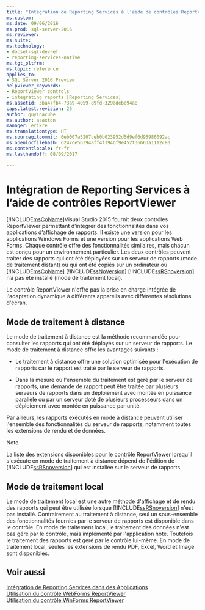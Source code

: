 ```yaml
---
title: "Intégration de Reporting Services à l’aide de contrôles ReportViewer | Documents Microsoft"
ms.custom: 
ms.date: 09/06/2016
ms.prod: sql-server-2016
ms.reviewer: 
ms.suite: 
ms.technology:
- docset-sql-devref
- reporting-services-native
ms.tgt_pltfrm: 
ms.topic: reference
applies_to:
- SQL Server 2016 Preview
helpviewer_keywords:
- ReportViewer controls
- integrating reports [Reporting Services]
ms.assetid: 3ba47fb4-73a9-4059-89fd-329adebe94a8
caps.latest.revision: 26
author: guyinacube
ms.author: asaxton
manager: erikre
ms.translationtype: HT
ms.sourcegitcommit: 0eb007a5207ceb0b023952d5d9ef6d95986092ac
ms.openlocfilehash: 6247ce56394aff4f194bf9e452f36663a1112c80
ms.contentlocale: fr-fr
ms.lasthandoff: 08/09/2017

---
```

# <a name="integrating-reporting-services-using-reportviewer-controls"></a>Intégration de Reporting Services à l’aide de contrôles ReportViewer
  [!INCLUDE[msCoName](../../includes/msconame-md.md)]Visual Studio 2015 fournit deux contrôles ReportViewer permettant d’intégrer des fonctionnalités dans vos applications d’affichage de rapports. Il existe une version pour les applications Windows Forms et une version pour les applications Web Forms. Chaque contrôle offre des fonctionnalités similaires, mais chacun est conçu pour un environnement particulier. Les deux contrôles peuvent traiter des rapports qui ont été déployées sur un serveur de rapports (mode de traitement distant) ou qui ont été copiés sur un ordinateur où [!INCLUDE[msCoName](../../includes/msconame-md.md)] [!INCLUDE[ssNoVersion](../../includes/ssnoversion-md.md)] [!INCLUDE[ssRSnoversion](../../includes/ssrsnoversion-md.md)] n’a pas été installé (mode de traitement local).  
  
 Le contrôle ReportViewer n'offre pas la prise en charge intégrée de l'adaptation dynamique à différents appareils avec différentes résolutions d'écran.  
  
## <a name="remote-processing-mode"></a>Mode de traitement à distance  
 Le mode de traitement à distance est la méthode recommandée pour consulter les rapports qui ont été déployés sur un serveur de rapports. Le mode de traitement à distance offre les avantages suivants :  
  
-   Le traitement à distance offre une solution optimisée pour l'exécution de rapports car le rapport est traité par le serveur de rapports.  
  
-   Dans la mesure où l'ensemble du traitement est géré par le serveur de rapports, une demande de rapport peut être traitée par plusieurs serveurs de rapports dans un déploiement avec montée en puissance parallèle ou par un serveur doté de plusieurs processeurs dans un déploiement avec montée en puissance par unité.  
  
 Par ailleurs, les rapports exécutés en mode à distance peuvent utiliser l'ensemble des fonctionnalités du serveur de rapports, notamment toutes les extensions de rendu et de données.  
  
> [!NOTE]  
>  La liste des extensions disponibles pour le contrôle ReportViewer lorsqu'il s'exécute en mode de traitement à distance dépend de l'édition de [!INCLUDE[ssRSnoversion](../../includes/ssrsnoversion-md.md)] qui est installée sur le serveur de rapports.  
  
## <a name="local-processing-mode"></a>Mode de traitement local  
 Le mode de traitement local est une autre méthode d'affichage et de rendu des rapports qui peut être utilisée lorsque [!INCLUDE[ssRSnoversion](../../includes/ssrsnoversion-md.md)] n'est pas installé. Contrairement au traitement à distance, seul un sous-ensemble des fonctionnalités fournies par le serveur de rapports est disponible dans le contrôle. En mode de traitement local, le traitement des données n'est pas géré par le contrôle, mais implémenté par l'application hôte. Toutefois le traitement des rapports est géré par le contrôle lui-même. En mode de traitement local, seules les extensions de rendu PDF, Excel, Word et Image sont disponibles.  
  
## <a name="see-also"></a>Voir aussi  
 [Intégration de Reporting Services dans des Applications](../../reporting-services/application-integration/integrating-reporting-services-into-applications.md)   
 [Utilisation du contrôle WebForms ReportViewer](../../reporting-services/application-integration/using-the-webforms-reportviewer-control.md)   
 [Utilisation du contrôle WinForms ReportViewer](../../reporting-services/application-integration/using-the-winforms-reportviewer-control.md)  

  
  

